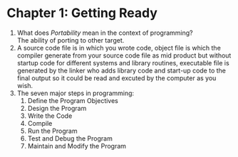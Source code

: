 # Chapter 1: Getting Ready

1. What does *Portability* mean in the context of programming?  
    The ability of porting to other target.
2. A source code file is in which you wrote code, object file is which the compiler generate from your source code file as mid product but without startup code for different systems and library routines, executable file is generated by the linker who adds library code and start-up code to the final output so it could be read and excuted by the computer as you wish.  
3. The seven major steps in programming:  
    1. Define the Program Objectives
    2. Design the Program
    3. Write the Code
    4. Compile
    5. Run the Program
    6. Test and Debug the Program
    7. Maintain and Modify the Program  
